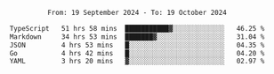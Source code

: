 <div align="center">
<p style="text-align: center;">
<!--START_SECTION:waka-->

```txt
From: 19 September 2024 - To: 19 October 2024

TypeScript   51 hrs 58 mins  ███████████▓░░░░░░░░░░░░░   46.25 %
Markdown     34 hrs 53 mins  ███████▓░░░░░░░░░░░░░░░░░   31.04 %
JSON         4 hrs 53 mins   █░░░░░░░░░░░░░░░░░░░░░░░░   04.35 %
Go           4 hrs 42 mins   █░░░░░░░░░░░░░░░░░░░░░░░░   04.20 %
YAML         3 hrs 20 mins   ▓░░░░░░░░░░░░░░░░░░░░░░░░   02.97 %
```

<!--END_SECTION:waka-->
</p>
</div>

